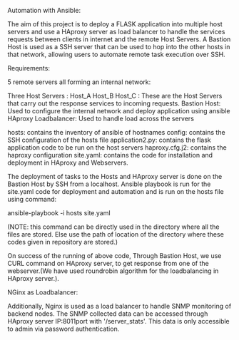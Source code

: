 Automation with Ansible:

The aim of this project is to deploy a FLASK application into multiple host servers and use a HAproxy server as load balancer to handle the services requests between clients in internet and the remote Host Servers. A Bastion Host is used as a SSH server that can be used to hop into the other hosts in that network, allowing users to automate remote task execution over SSH.
 
Requirements:

5 remote servers all forming an internal network:

Three Host Servers : Host_A Host_B Host_C : These are the Host Servers that carry out the response services to incoming requests. 
Bastion Host: Used to configure the internal network and deploy application using ansible
HAproxy Loadbalancer: Used to handle load across the servers

hosts: contains the inventory of ansible of hostnames
config: contains the SSH configuration of the hosts file
application2.py: contains the flask application code to be run on the host servers
haproxy.cfg.j2: contains the haproxy configuration
site.yaml: contains the code for installation and deployment in HAproxy and Webservers.

The deployment of tasks to the Hosts and HAproxy server is done on the Bastion Host by SSH from a localhost. Ansible playbook is run for the site.yaml code for deployment and automation and is run on the hosts file using command:

ansible-playbook -i hosts site.yaml 

(NOTE: this command can be directly used in the directory where all the files are stored. Else use the path of location of the directory where these codes given in repository are stored.)

On success of the running of above code, Through Bastion Host, we use CURL command on HAproxy server, to get response from one of the webserver.(We have used roundrobin algorithm for the loadbalancing in HAproxy server.).

NGinx as Loadbalancer: 

Additionally, Nginx is used as a load balancer to handle SNMP monitoring of backend nodes. The SNMP collected data can be accessed through HAproxy server IP:8011port with '/server_stats'. This data is only accessible to admin via password authentication.

 
